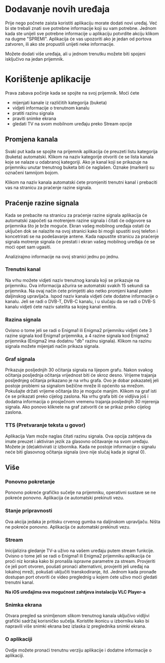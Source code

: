 # Dodavanje novih uređaja
Prije nego počnete zaista koristiti aplikaciju morate dodati novi uređaj. Već bi ste trebali znati sve potrebne informacije koji su vam potrebne. Jednom kada ste unijeli sve potrebne informacije u aplikaciju potvrdite akciju klikom na dugme "SPREMI". Aplikacija će vas upozoriti ako je jedan od portova zatvoren, ili ako ste propustili unijeti neke informacije.

Možete dodati više uređaja, ali u jednom trenutku možete biti spojeni isključivo na jedan prijemnik.

# Korištenje aplikacije
Prava zabava počinje kada se spojite na svoj prijemnik. Moći ćete

- mijenjati kanale iz različitih kategorija (buketa)
- vidjeti informacije o trenutnom kanalu
- pratiti razinu signala
- praviti snimke ekrana
- gledati TV na svom mobilnom uređaju preko Stream opcije

## Promjena kanala
Svaki put kada se spojite na prijemnik aplikacija će preuzeti listu kategorija (buketa) automatski. Klikom na naziv kategorije otvoriti će se lista kanala koje se nalaze u odabranoj kategoriji. Ako je kanal koji se prikazuje na prijemniku unutar trenutnog buketa biti će naglašen. Oznake (markeri) su označeni tamnijom bojom.

Klikom na naziv kanala automatski ćete promjeniti trenutni kanal i prebaciti vas na stranicu za praćenje razine signala.

## Praćenje razine signala
Kada se prebacite na stranicu za praćenje razine signala aplikacija će automatski  započeti sa motrenjem razine signala i čitati će odgovore sa prijemnika što je brže moguće. Ekran vašeg mobilnog uređaja ostati će uključen dok se nalazite na ovoj stranici kako bi mogli spustiti svoj telefon i koncetrirati se na podešavanje antene. Kada napustite stranicu za praćenje signala motrenje signala će prestati i ekran vašeg mobilnog uređaja će se moći opet sam ugasiti.

Analizirajmo informacije na ovoj stranici jednu po jednu.

### Trenutni kanal
Na vrhu možete vidjeti naziv trenutnog kanala koji se prikazuje na prijemniku. Ova informacija ažurira se automatski svakih 15 sekundi sa prijemnika. Na ovaj način ćete primjetiti ako netko promjeni kanal putem daljinskog upravljača.
Ispod naziv kanala vidjeti ćete dodatne informacije o kanalu. Jeli se radi o DVB-T, DVB-C kanalu, i u slučaju da se radi o DVB-S kanalu vidjeti ćete naziv satelita sa kojeg kanal emitira.

### Razina signala
Ovisno o tome jeli se radi o Enigma1 ili Enigma2 prijemniku vidjeti ćete 3 razine signala kod Enigma1 prijemnika, a 4 razine signala kod Enigma2 prijemnika (Enigma2 ima dodatnu "db" razinu signala). Klikom na razinu signala možete mijenjati način prikaza signala.

### Graf signala
Prikazuje posljednjih 30 očitanja signala na lijepom grafu. Nakon svakog očitanja posljednja očitanja vrijednost biti će skroz desno. Vrijeme trajanja posljednjeg očitanja prikazano je na vrhu grafa. Ovo je dobar pokazatelj jeli postoje problemi sa signalom bežične mreže ili općenito sa mrežom. Pokušajte držati vrijeme očitanja što je moguće manjim. Klikom na graf isti će se prikazati preko cijelog zaslona. Na vrhu grafa biti će vidljiva još i dodatna informacija o prosječnom vremenu trajanja posljednjih 30 mjerenja signala. Ako ponovo kliknete na graf zatvoriti će se prikaz preko cijelog zaslona.


### TTS (Pretvaranje teksta u govor)
Aplikacija Vam može naglas čitati razinu signala. Ova opcija zahtjeva da imate preuzet i aktiviran jezik za glasovno očitavanje na svom uređaju. Možete je (de)aktivirati iz izbornika. Kada ne postoje informacije o signalu neće biti glasovnog očitanja signala (ovo nije slučaj kada je signal 0).

## Više
### Ponovno pokretanje
Ponovno pokreće grafičko sučelje na prijemniku, operativni sustave se ne pokreće ponovno. Aplikacija će automatski prekinuti vezu.

### Stanje pripravnosti
Ova akcija jedaka je pritisku crvenog gumba na daljinskom upravljaču. Ništa ne pokreće ponovno. Aplikacija će automatski prekinuti vezu.

### Stream
Inicijalizira gledanje TV-a uživo na vašem uređaju putem stream funkcije.
Ovisno o tome jeli se radi o Enigma1 ili Enigma2 prijemniku aplikacija će proći niz koraka kako bi pronašla ispravne parametre za stream. Provjeriti će jeli port otvoren, poušati pronaći alternativni, provjeriti jeli uređaj na lokalnoj mreži, pokušati uključiti transkodiranje, itd. Jednom kada pronađe dostupan port otvoriti će video preglednig u kojem ćete uživo moći gledati trenutni kanal.

**Na iOS uređajima ova mogućnost zahtjeva instalaciju VLC Player-a**

### Snimka ekrana
Otvara pregled sa snimljenom slikom trenutnog kanala uključivo vidljivi grafički sadržaj korisničko sučelja. Koristite ikonicu u izborniku kako bi napravili više snimki ekrana bez izlaska iz preglednika snimki ekrana.

### O aplikaciji
Ovdje možete pronaći trenutnu verziju aplikacije i dodatne informacije o aplikaciji.



